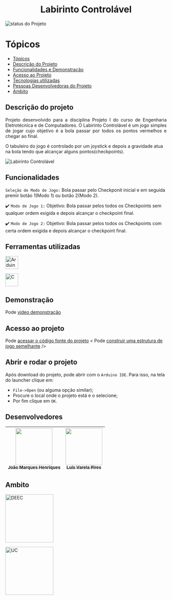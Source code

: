 <h1 align="center"> Labirinto Controlável </h1>

![status do Projeto](https://img.shields.io/badge/Status-Developed-blue)

# Tópicos

* [Tópicos](#Tópicos)
* [Descrição do Projeto](#descrição-do-projeto)
* [Funcionalidades e Demonstração](Demonstração)
* [Acesso ao Projeto](#acesso-ao-projeto)
* [Tecnologias utilizadas](#Ferramentas-utilizadas)
* [Pessoas Desenvolvedoras do Projeto](#pessoas-desenvolvedoras)
* [Ambito](#Ambito)

## Descrição do projeto 

<p align="justify">
 Projeto desenvolvido para a disciplina Projeto I do curso de Engenharia Eletrotécnica e de Computadores. O Labirinto Controlável é um jogo simples de jogar cujo objetivo é a bola passar por todos os pontos vermelhos e chegar ao final.

O tabuleiro do jogo é controlado por um joystick e depois a gravidade atua na bola tendo que alcançar alguns pontos(checkpoints).

![Labirinto Controlável](https://github.com/user-attachments/assets/2bc9e401-d9a5-4b15-bba6-4d388d28770c)
</p>



## Funcionalidades

`Seleção de Modo de Jogo:` Bola passar pelo Checkponit inicial e em seguida premir botão 1(Modo 1) ou botão 2(Modo 2).

:heavy_check_mark: `Modo de Jogo 1:` Objetivo: Bola passar pelos todos os Checkpoints sem qualquer ordem exigida e depois alcançar o checkpoint final.

:heavy_check_mark: `Modo de Jogo 2:` Objetivo: Bola passar pelos todos os Checkpoints com certa ordem exigida e depois alcançar o checkpoint final.


## Ferramentas utilizadas
<a href="https://www.arduino.cc/" target="_blank"> <img src="https://github.com/user-attachments/assets/18bc824d-4e6e-4e69-9b7a-6f0517b02a87" alt="Arduino" width="40" height="40"/> 

<a href="https://www.w3schools.com/c/c_intro.php" target="_blank"> <img src="https://github.com/user-attachments/assets/f7f5e428-10d6-41af-8076-f3ea7734c9c5" alt="C" width="40" height="40"/> </a>

## Demonstração

Pode [video demonstração](https://youtu.be/noK9392qMWw )


###
## Acesso ao projeto

Pode [acessar o código fonte do projeto](https://github.com/joaoh2244/Projeto-1_LEEC)
< Pode [construir uma estrutura de jogo semelhante](https://www.youtube.com/watch?v=vPXJ-jp0rnk) />


## Abrir e rodar o projeto

Após download do projeto, pode abrir com o `Arduino IDE`. Para isso, na tela do launcher clique em:
- `File->Open` (ou alguma opção similar);
- Procure o local onde o projeto está e o selecione;
- Por fim clique em `OK`.


## Desenvolvedores

| [<img src="https://github.com/user-attachments/assets/755374a4-a107-4a43-abab-b1789c72fbb5" width=115><br><sub>João Marques Henriques</sub>](https://github.com/joaoh22) |  [<img src="https://github.com/user-attachments/assets/3d952957-f29b-47a1-9a56-689a87729fed" width=115><br><sub>Luís Varela Pires</sub>](https://github.com/luispires2005)  |
| :---: | :---: |



## Ambito
<a href="https://web.deec.uc.pt/" target="_blank"> <img src="https://github.com/user-attachments/assets/3a42c2d0-e1d3-4fe4-bb6e-6b987f243406" alt="DEEC" width="150" height="150"/> 

<a href="https://www.uc.pt/" target="_blank"> <img src="https://github.com/user-attachments/assets/76aa05ae-4a92-45a2-a813-f028e0f4d295" alt="UC" width="150" height="150"/> 


